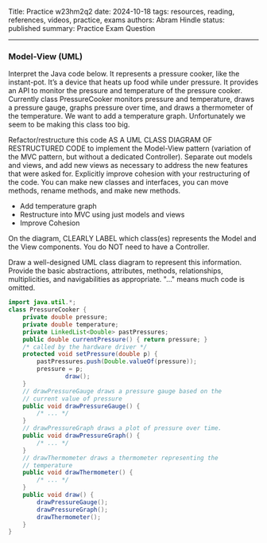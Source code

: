 Title: Practice w23hm2q2
date: 2024-10-18
tags: resources, reading, references, videos, practice, exams
authors: Abram Hindle
status: published
summary: Practice Exam Question

----

### Model-View (UML)

Interpret the Java code below. It represents a pressure cooker, like the instant-pot. It’s a device that heats up food while under pressure. It provides an API to monitor the pressure and temperature of the pressure cooker. Currently class PressureCooker monitors pressure and temperature, draws a pressure gauge, graphs pressure over time, and draws a thermometer of the temperature. We want to add a temperature graph. Unfortunately we seem to be making this class too big.

Refactor/restructure this code AS A UML CLASS DIAGRAM OF RESTRUCTURED CODE to implement the Model-View pattern (variation of the MVC pattern, but without a dedicated Controller). Separate out models and views, and add new views as necessary to address the new features that were asked for. Explicitly improve cohesion with your restructuring of the code. You can make new classes and interfaces, you can move methods, rename methods, and make new methods.

* Add temperature graph
* Restructure into MVC using just models and views
* Improve Cohesion

On the diagram, CLEARLY LABEL which class(es) represents the Model and the View components. You do NOT need to have a Controller.

Draw a well-designed UML class diagram to represent this information. Provide the basic abstractions, attributes, methods, relationships, multiplicities, and navigabilities as appropriate. "..." means much code is omitted.

```.java
import java.util.*;
class PressureCooker {
    private double pressure;
    private double temperature;
    private LinkedList<Double> pastPressures;
    public double currentPressure() { return pressure; }
    /* called by the hardware driver */
    protected void setPressure(double p) {
        pastPressures.push(Double.valueOf(pressure));
        pressure = p;
                draw();
    }
    // drawPressureGauge draws a pressure gauge based on the
    // current value of pressure
    public void drawPressureGauge() {
        /* ... */
    }
    // drawPressureGraph draws a plot of pressure over time.
    public void drawPressureGraph() {
        /* ... */
    }
    // drawThermometer draws a thermometer representing the
    // temperature
    public void drawThermometer() {
        /* ... */
    }
    public void draw() {
        drawPressureGauge();
        drawPressureGraph();
        drawThermometer();
    }
}
```